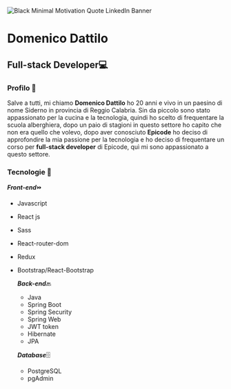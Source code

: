 ![Black Minimal Motivation Quote LinkedIn Banner](https://github.com/domenico2003/domenico2003/assets/121806951/5e9beb95-dce7-41db-b9ef-c5d1e38c656c)
# Domenico Dattilo
## Full-stack Developer💻

### Profilo 👤
Salve a tutti, mi chiamo **Domenico Dattilo** ho 20 anni e vivo in un paesino di nome Siderno in provincia di Reggio Calabria. Sin da piccolo sono stato appassionato per la cucina e la tecnologia, quindi ho scelto di frequentare la scuola alberghiera, dopo un paio di stagioni in questo settore ho capito che non era quello che volevo, dopo aver conosciuto **Epicode** ho deciso di approfondire la mia passione per la tecnologia e ho deciso di frequentare un corso per **full-stack developer** di Epicode, quì mi sono appassionato a questo settore.

### Tecnologie 🤖
***Front-end***⏩
- Javascript
- React js
- Sass
- React-router-dom
- Redux
- Bootstrap/React-Bootstrap

  ***Back-end***🔙
  - Java
  - Spring Boot
  - Spring Security
  - Spring Web
  - JWT token
  - Hibernate
  - JPA

  ***Database***🗄️
  - PostgreSQL
  - pgAdmin

  
